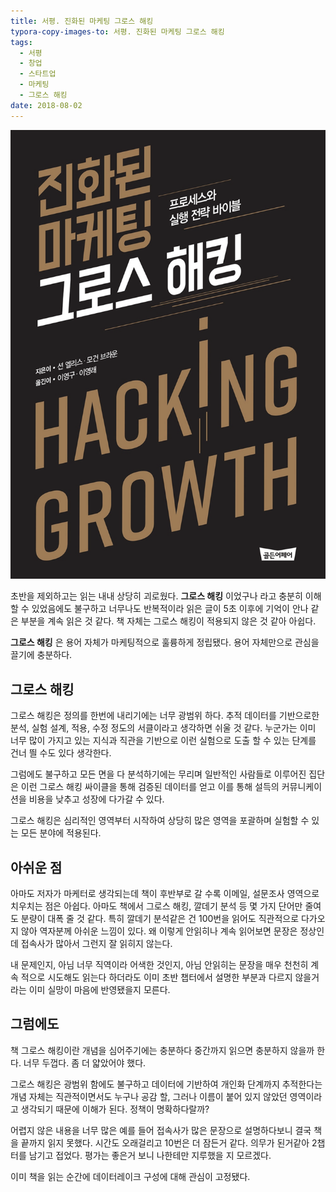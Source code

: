 ```yaml
---
title: 서평. 진화된 마케팅 그로스 해킹
typora-copy-images-to: 서평. 진화된 마케팅 그로스 해킹
tags:
  - 서평
  - 창업
  - 스타트업
  - 마케팅
  - 그로스 해킹
date: 2018-08-02
---
```


![growth-hacking](review-진화된-마케팅-그로스-해킹/growth-hacking.png)

초반을 제외하고는 읽는 내내 상당히 괴로웠다. **그로스 해킹** 이었구나 라고 충분히 이해할 수 있었음에도 불구하고 너무나도 반복적이라 읽은 글이 5초 이후에 기억이 안나 같은 부분을 계속 읽은 것 같다. 책 자체는 그로스 해킹이 적용되지 않은 것 같아 아쉽다.

**그로스 해킹** 은 용어 자체가 마케팅적으로 훌륭하게 정립됐다. 용어 자체만으로 관심을 끌기에 충분하다.

## 그로스 해킹

그로스 해킹은 정의를 한번에 내리기에는 너무 광범위 하다. 추적 데이터를 기반으로한 분석, 실험 설계, 적용, 수정 정도의 서클이라고 생각하면 쉬울 것 같다. 누군가는 이미 너무 많이 가지고 있는 지식과 직관을 기반으로 이런 실험으로 도출 할 수 있는 단계를 건너 띌 수도 있다 생각한다.

그럼에도 불구하고 모든 면을 다 분석하기에는 무리며 일반적인 사람들로 이루어진 집단은 이런 그로스 해킹 싸이클을 통해 검증된 데이터를 얻고 이를 통해 설득의 커뮤니케이션을 비용을 낮추고 성장에 다가갈 수 있다.

그로스 해킹은 심리적인 영역부터 시작하여 상당히 많은 영역을 포괄하며 실험할 수 있는 모든 분야에 적용된다.

## 아쉬운 점

아마도 저자가 마케터로 생각되는데 책이 후반부로 갈 수록 이메일, 설문조사 영역으로 치우치는 점은 아쉽다. 아마도 책에서 그로스 해킹, 깔데기 분석 등 몇 가지 단어만 줄여도 분량이 대폭 줄 것 같다. 특히 깔데기 분석같은 건 100번을 읽어도 직관적으로 다가오지 않아 역자분께 아쉬운 느낌이 있다. 왜 이렇게 안읽히나 계속 읽어보면 문장은 정상인데 접속사가 많아서 그런지 잘 읽히지 않는다.

내 문제인지, 아님 너무 직역이라 어색한 것인지, 아님 안읽히는 문장을 매우 천천히 계속 적으로 시도해도 읽는다 하더라도 이미 초반 챕터에서 설명한 부분과 다르지 않을거라는 이미 실망이 마음에 반영됐을지 모른다.

## 그럼에도

책 그로스 해킹이란 개념을 심어주기에는 충분하다 중간까지 읽으면 충분하지 않을까 한다. 너무 두껍다. 좀 더 얇았어야 했다. 

그로스 해킹은 광범위 함에도 불구하고 데이터에 기반하여 개인화 단계까지 추적한다는 개념 자체는 직관적이면서도 누구나 공감 할, 그러나 이름이 붙어 있지 않았던 영역이라고 생각되기 때문에 이해가 된다. 정책이 명확하다랄까?

어렵지 않은 내용을 너무 많은 예를 들어 접속사가 많은 문장으로 설명하다보니 결국 책을 끝까지 읽지 못했다. 시간도 오래걸리고 10번은 더 잠든거 같다. 의무가 된거같아 2챕터를 남기고 접었다. 평가는 좋은거 보니 나한테만 지루했을 지 모르겠다.

이미 책을 읽는 순간에 데이터레이크 구성에 대해 관심이 고정됐다.